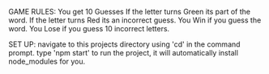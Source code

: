 GAME RULES:
You get 10 Guesses
If the letter turns Green its part of the word.
If the letter turns Red its an incorrect guess.
You Win if you guess the word.
You Lose if you guess 10 incorrect letters.

SET UP:
navigate to this projects directory using 'cd' in the command prompt.
type 'npm start' to run the project, it will automatically install node_modules for you.
